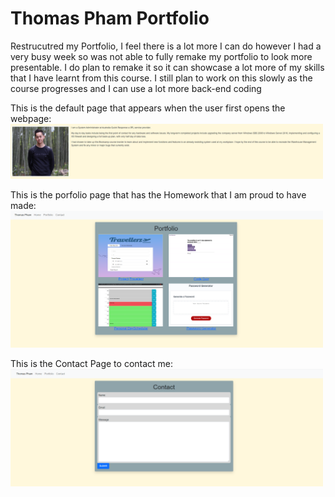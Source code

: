 # Thomas Pham Portfolio
Restrucutred my Portfolio, I feel there is a lot more I can do however I had a very busy week so was not able to fully remake my portfolio to look more presentable. I do plan to remake it so it can showcase a lot more of my skills that I have learnt from this course. I still plan to work on this slowly as the course progresses and I can use a lot more back-end coding

This is the default page that appears when the user first opens the webpage:
<img width="500" alt="Default" src="https://github.com/phamthomas12/Portfolio/blob/main/assets/images/LandingPage.PNG">


This is the porfolio page that has the Homework that I am proud to have made:
<img width="500" alt="Portfolio" src="https://github.com/phamthomas12/Portfolio/blob/main/assets/images/Portfolio.PNG">


This is the Contact Page to contact me:
<img width="500" alt="Contact" src="https://github.com/phamthomas12/Portfolio/blob/main/assets/images/Contact.PNG">
